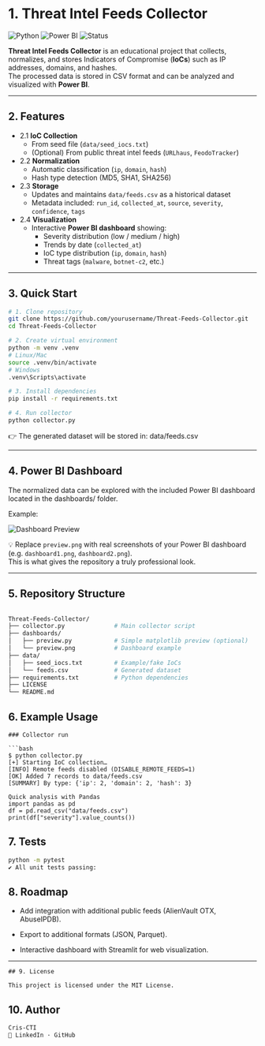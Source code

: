 # 1. Threat Intel Feeds Collector

![Python](https://img.shields.io/badge/python-3.9%2B-blue?logo=python)
![Power BI](https://img.shields.io/badge/Power%20BI-Dashboard-yellow?logo=powerbi)
![Status](https://img.shields.io/badge/status-active-success)

**Threat Intel Feeds Collector** is an educational project that collects, normalizes, and stores Indicators of Compromise (**IoCs**) such as IP addresses, domains, and hashes.  
The processed data is stored in CSV format and can be analyzed and visualized with **Power BI**.

---

## 2. Features

- 2.1 **IoC Collection**
  - From seed file (`data/seed_iocs.txt`)
  - (Optional) From public threat intel feeds (`URLhaus`, `FeodoTracker`)
- 2.2 **Normalization**
  - Automatic classification (`ip`, `domain`, `hash`)
  - Hash type detection (MD5, SHA1, SHA256)
- 2.3 **Storage**
  - Updates and maintains `data/feeds.csv` as a historical dataset
  - Metadata included: `run_id`, `collected_at`, `source`, `severity`, `confidence`, `tags`
- 2.4 **Visualization**
  - Interactive **Power BI dashboard** showing:
    - Severity distribution (low / medium / high)
    - Trends by date (`collected_at`)
    - IoC type distribution (`ip`, `domain`, `hash`)
    - Threat tags (`malware`, `botnet-c2`, etc.)

---

## 3. Quick Start

```bash
# 1. Clone repository
git clone https://github.com/yourusername/Threat-Feeds-Collector.git
cd Threat-Feeds-Collector

# 2. Create virtual environment
python -m venv .venv
# Linux/Mac
source .venv/bin/activate
# Windows
.venv\Scripts\activate

# 3. Install dependencies
pip install -r requirements.txt

# 4. Run collector
python collector.py
```

👉 The generated dataset will be stored in:
data/feeds.csv

---

## 4. Power BI Dashboard

The normalized data can be explored with the included Power BI dashboard located in the dashboards/ folder.

Example:

![Dashboard Preview](dashboards/preview.png)

💡 Replace `preview.png` with real screenshots of your Power BI dashboard (e.g. `dashboard1.png`, `dashboard2.png`).  
This is what gives the repository a truly professional look.

---

## 5. Repository Structure

```bash

Threat-Feeds-Collector/
├── collector.py              # Main collector script
├── dashboards/
│   ├── preview.py            # Simple matplotlib preview (optional)
│   └── preview.png           # Dashboard example
├── data/
│   ├── seed_iocs.txt         # Example/fake IoCs
│   └── feeds.csv             # Generated dataset
├── requirements.txt          # Python dependencies
├── LICENSE
└── README.md


```
## 6. Example Usage
```
### Collector run

```bash
$ python collector.py
[+] Starting IoC collection…
[INFO] Remote feeds disabled (DISABLE_REMOTE_FEEDS=1)
[OK] Added 7 records to data/feeds.csv
[SUMMARY] By type: {'ip': 2, 'domain': 2, 'hash': 3}

Quick analysis with Pandas
import pandas as pd
df = pd.read_csv("data/feeds.csv")
print(df["severity"].value_counts())

```
## 7. Tests
```bash
python -m pytest
✔️ All unit tests passing:

```
## 8. Roadmap

- Add integration with additional public feeds (AlienVault OTX, AbuseIPDB).

- Export to additional formats (JSON, Parquet).

- Interactive dashboard with Streamlit for web visualization.

---

```
## 9. License

This project is licensed under the MIT License.

```
## 10. Author
```bash
Cris-CTI
🔗 LinkedIn · GitHub

